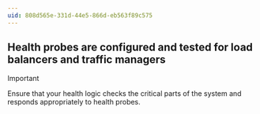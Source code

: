 ```yaml
---
uid: 808d565e-331d-44e5-866d-eb563f89c575
---
```

## Health probes are configured and tested for load balancers and traffic managers

> [!IMPORTANT]
> Ensure that your health logic checks the critical parts of the system and responds appropriately to health probes.

